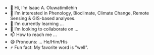 - 👋 Hi, I’m Isaac A. Oluwatimilehin
- 👀 I’m interested in Phenology, Bioclimate, Climate Change, Remote Sensing & GIS-based analyses.
- 🌱 I’m currently learning ...
- 💞️ I’m looking to collaborate on ...
- 📫 How to reach me ...
- 😄 Pronouns: ... He/Him/His
- ⚡ Fun fact: My favorite word is "well". 

<!---
ioluwatimilehin/ioluwatimilehin is a ✨ special ✨ repository because its `README.md` (this file) appears on your GitHub profile.
You can click the Preview link to take a look at your changes.
--->
